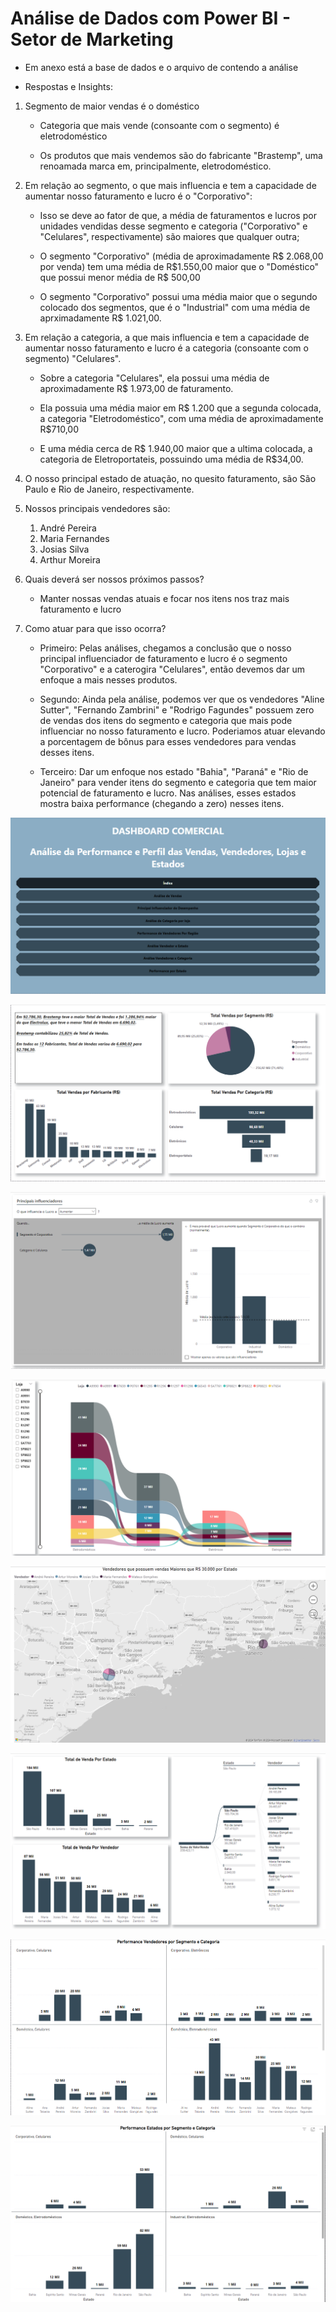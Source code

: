 # Análise de Dados com Power BI - Setor de Marketing 

* Em anexo está a base de dados e o arquivo de contendo a análise

* Respostas e Insights:

1. Segmento de maior vendas é o doméstico
    
    * Categoria que mais vende (consoante com o segmento) é eletrodoméstico
    
    * Os produtos que mais vendemos são do fabricante "Brastemp", uma renoamada marca em, principalmente, eletrodoméstico.

2. Em relação ao segmento, o que mais influencia e tem a capacidade de aumentar nosso faturamento e lucro é o "Corporativo":
    
    * Isso se deve ao fator de que, a média de faturamentos e lucros por unidades vendidas desse segmento e categoria ("Corporativo" e "Celulares", respectivamente) são maiores que qualquer outra;
    
    * O segmento "Corporativo" (média de aproximadamente R$ 2.068,00 por venda) tem uma média de R$1.550,00 maior que o "Doméstico" que possui menor média de R$ 500,00
    
    * O segmento "Corporativo" possui uma média maior que o segundo colocado dos segmentos, que é o "Industrial" com uma média de aprximadamente R$ 1.021,00.

3. Em relação a categoria, a que mais influencia e tem a capacidade de aumentar nosso faturamento e lucro é a categoria (consoante com o segmento) "Celulares".
    * Sobre a categoria "Celulares", ela possui uma média de aproximadamente R$ 1.973,00 de faturamento. 
    
    * Ela possuia uma média maior em R$ 1.200 que a segunda colocada, a categoria "Eletrodoméstico", com uma média de aproximadamente R$710,00
    
    * E uma média cerca de R$ 1.940,00 maior que a ultima colocada, a categoria de Eletroportateis, possuindo uma média de R$34,00.

4. O nosso principal estado de atuação, no quesito faturamento, são São Paulo e Rio de Janeiro, respectivamente.

5. Nossos principais vendedores são:
    1. André Pereira
    2. Maria Fernandes
    3. Josias Silva
    4. Arthur Moreira

6. Quais deverá ser nossos próximos passos?
    * Manter nossas vendas atuais e focar nos itens nos traz mais faturamento e lucro

7. Como atuar para que isso ocorra?
    * Primeiro: Pelas análises, chegamos a conclusão que o nosso principal influenciador de faturamento e lucro é o segmento "Corporativo" e a caterogira "Celulares", então devemos dar um enfoque a mais nesses produtos.

    * Segundo: Ainda pela análise, podemos ver que os vendedores "Aline Sutter", "Fernando Zambrini" e "Rodrigo Fagundes" possuem zero de vendas dos itens do segmento e categoria que mais pode influenciar no nosso faturamento e lucro. Poderiamos atuar elevando a porcentagem de bônus para esses vendedores para vendas desses itens.

    * Terceiro: Dar um enfoque nos estado "Bahia", "Paraná" e "Rio de Janeiro" para vender itens do segmento e categoria que tem maior potencial de faturamento e lucro. Nas análises, esses estados mostra baixa performance (chegando a zero) nesses itens.


![Indice Inicial](Indice_Inicial.png)



![Análise das Vendas](Analise_segmentada_das_vendas.png)



![Análise de Influenciador de Desempenho](Influenciador_desempenho.png)



![Análise de Categoria por Loja](Analise_loja_x_categoria.png)



![Análise Vendedor Região](Analise_Mapa_Vendedor.png)



![Desempenho Vendedor por Estado](Analise_Vendedor_x_Estado.png)



![Desempenho Vendedor por Segmento e Categoria](Analise_Vendedor_x_Seg_x_Cat.png)



![Desempenho Estado por Segmento e Categoria](Analise_Estado_x_Seg_x_Cat.png)